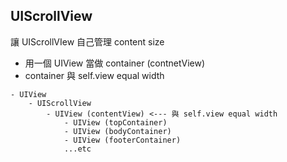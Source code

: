 ## UIScrollView

讓 UIScrollVIew 自己管理 content size 
- 用一個 UIView 當做 container (contnetView)
- container 與 self.view equal width 

```
- UIView
	- UIScrollView
		- UIView (contentView) <--- 與 self.view equal width
			- UIView (topContainer)
			- UIView (bodyContainer)
			- UIView (footerContainer)
			...etc
```
